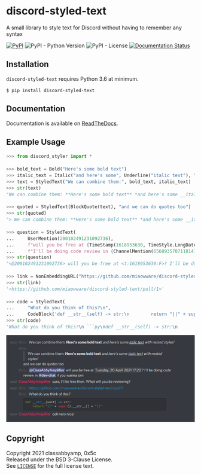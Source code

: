 # discord-styled-text

A small library to style text for Discord without having to remember any syntax

[![PyPI](https://img.shields.io/pypi/v/discord-styled-text)](https://pypi.org/project/discord-styled-text/) ![PyPI - Python Version](https://img.shields.io/pypi/pyversions/discord-styled-text) ![PyPI - License](https://img.shields.io/pypi/l/discord-styled-text) [![Documentation Status](https://readthedocs.org/projects/discord-styled-text/badge/?version=latest)](https://discord-styled-text.miaow.io/en/latest/?badge=latest)

## Installation

`discord-styled-text` requires Python 3.6 at minimum.

```none
$ pip install discord-styled-text
```

## Documentation

Documentation is available on [ReadTheDocs](https://discord-styled-text.miaow.io/).

## Example Usage

```py
>>> from discord_styler import *

>>> bold_text = Bold("Here's some bold text")
>>> italic_text = Italic("and here's some", Underline("italic text"), "with nested styles!")
>>> text = StyledText("We can combine them:", bold_text, italic_text)
>>> str(text)
"We can combine them: **Here's some bold text** *and here's some __italic text__ with nested styles!*"

>>> quoted = StyledText(BlockQuote(text), "and we can do quotes too")
>>> str(quoted)
"> We can combine them: **Here's some bold text** *and here's some __italic text__ with nested styles!*\n and we can do quotes too"

>>> question = StyledText(
...     UserMention(200102491231092736),
...     f"will you be free at {TimeStamp(1618953630, TimeStyle.LongDateTime)}?",
...     f"I'll be doing code review in {ChannelMention(656893570711814145)} if you wanna join")
>>> str(question)
"<@200102491231092736> will you be free at <t:1618953630:F>? I'll be doing code review in <#656893570711814145> if you wanna join"

>>> link = NonEmbeddingURL("https://github.com/miaowware/discord-styled-text/pull/1")
>>> str(link)
'<https://github.com/miaowware/discord-styled-text/pull/1>'

>>> code = StyledText(
...     "What do you think of this?\n",
...     CodeBlock('def __str__(self) -> str:\n        return "||" + super().__str__() + "||"', lang="py"))
>>> str(code)
'What do you think of this?\n ```py\ndef __str__(self) -> str:\n        return "||" + super().__str__() + "||"\n```'
```

![The output of the example, rendered in Discord](/docs/discord_screenshot.png)

## Copyright

Copyright 2021 classabbyamp, 0x5c  
Released under the BSD 3-Clause License.  
See [`LICENSE`](LICENSE) for the full license text.
